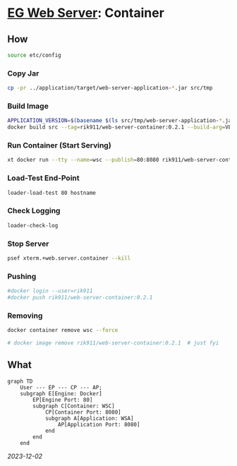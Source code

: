 


# [EG Web Server](../README.md): Container


## How
```bash
source etc/config
```

### Copy Jar
```bash
cp -pr ../application/target/web-server-application-*.jar src/tmp
```

### Build Image
```bash
APPLICATION_VERSION=$(basename $(ls src/tmp/web-server-application-*.jar) | cut -d- -f4 | cut -d. -f1-3)
docker build src --tag=rik911/web-server-container:0.2.1 --build-arg=VERSION=$APPLICATION_VERSION
```

### Run Container (Start Serving)
```bash
xt docker run --tty --name=wsc --publish=80:8080 rik911/web-server-container:0.2.1
```

### Load-Test End-Point
```Bash
loader-load-test 80 hostname
```

### Check Logging
```Bash
loader-check-log
```

### Stop Server
```bash
psef xterm.+web.server.container --kill
```

### Pushing
```Bash
#docker login --user=rik911
#docker push rik911/web-server-container:0.2.1
```

### Removing
```bash
docker container remove wsc --force
```
```bash
# docker image remove rik911/web-server-container:0.2.1  # just fyi
```


## What
```mermaid
graph TD
    User --- EP --- CP --- AP;
    subgraph E[Engine: Docker]
        EP[Engine Port: 80]
        subgraph C[Container: WSC]
            CP[Container Port: 8080]
            subgraph A[Application: WSA]
                AP[Application Port: 8080]
            end
        end
    end
```

*2023-12-02*
